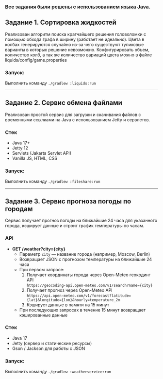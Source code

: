 ### Все задания были решены с использованием языка Java.


## Задание 1. Сортировка жидкостей
Реализован алгоритм поиска кратчайшего решения головоломки с помощью обхода графа в ширину (работает не идеально). Цвета в колбах генерируются случайно из-за чего существуют тупиковые варианты в которых решение невозможно.
Конфигурировать объем, количество колб, а так же количество вариаций цвета можно в файле liquids/config/game.properties
### Запуск:
Выполнить команду `./gradlew :liquids:run`

---
## Задание 2. Сервис обмена файлами
Реализован простой сервис для загрузки и скачивания файлов с временными ссылками на Java с использованием Jetty и сервлетов.
### Стек
- Java 17+
- Jetty 12
- Servlets (Jakarta Servlet API)
- Vanilla JS, HTML, CSS

### Запуск:
Выполнить команду `./gradlew :fileshare:run`
 
---
## Задание 3. Сервис прогноза погоды по городам
Сервис получает прогноз погоды на ближайшие 24 часа для указанного города, кэширует данные и строит график температуры по часам.
### API
- **GET /weather?city={city}**
    - Параметр `city` — название города (например, Moscow, Berlin)
    - Возвращает JSON с прогнозом температуры на ближайшие 24 часа
    - При первом запросе:
        1. Получает координаты города через Open-Meteo геокодинг API  
           `https://geocoding-api.open-meteo.com/v1/search?name={city}`
        2. Получает прогноз через Open-Meteo API  
           `https://api.open-meteo.com/v1/forecast?latitude={lat}&longitude={lon}&hourly=temperature_2m`
        3. Кэширует данные в памяти на 15 минут
    - При последующих запросах в течение 15 минут возвращает кэшированные данные

### Стек
- Java 17
- Jetty (сервер и статические ресурсы)
- Gson / Jackson для работы с JSON

### Запуск:
Выполнить команду `./gradlew :weatherservice:run`